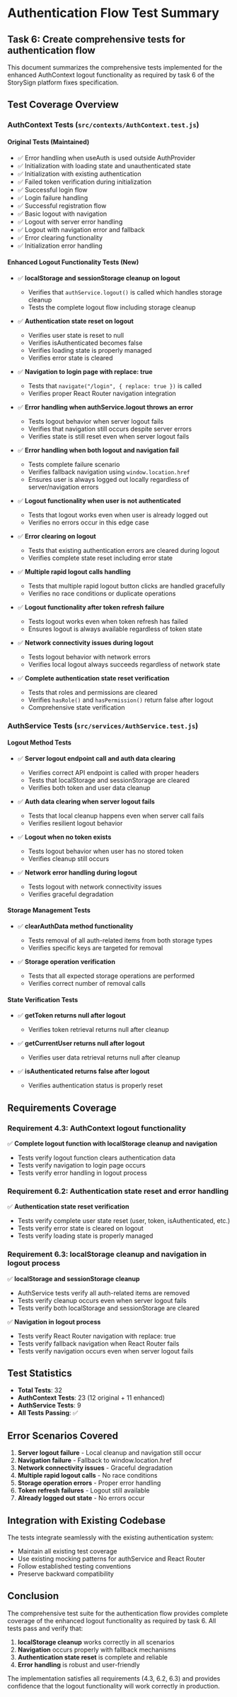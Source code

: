 # Authentication Flow Test Summary

## Task 6: Create comprehensive tests for authentication flow

This document summarizes the comprehensive tests implemented for the enhanced AuthContext logout
functionality as required by task 6 of the StorySign platform fixes specification.

## Test Coverage Overview

### AuthContext Tests (`src/contexts/AuthContext.test.js`)

#### Original Tests (Maintained)

- ✅ Error handling when useAuth is used outside AuthProvider
- ✅ Initialization with loading state and unauthenticated state
- ✅ Initialization with existing authentication
- ✅ Failed token verification during initialization
- ✅ Successful login flow
- ✅ Login failure handling
- ✅ Successful registration flow
- ✅ Basic logout with navigation
- ✅ Logout with server error handling
- ✅ Logout with navigation error and fallback
- ✅ Error clearing functionality
- ✅ Initialization error handling

#### Enhanced Logout Functionality Tests (New)

- ✅ **localStorage and sessionStorage cleanup on logout**

  - Verifies that `authService.logout()` is called which handles storage cleanup
  - Tests the complete logout flow including storage cleanup

- ✅ **Authentication state reset on logout**

  - Verifies user state is reset to null
  - Verifies isAuthenticated becomes false
  - Verifies loading state is properly managed
  - Verifies error state is cleared

- ✅ **Navigation to login page with replace: true**

  - Tests that `navigate("/login", { replace: true })` is called
  - Verifies proper React Router navigation integration

- ✅ **Error handling when authService.logout throws an error**

  - Tests logout behavior when server logout fails
  - Verifies that navigation still occurs despite server errors
  - Verifies state is still reset even when server logout fails

- ✅ **Error handling when both logout and navigation fail**

  - Tests complete failure scenario
  - Verifies fallback navigation using `window.location.href`
  - Ensures user is always logged out locally regardless of server/navigation errors

- ✅ **Logout functionality when user is not authenticated**

  - Tests that logout works even when user is already logged out
  - Verifies no errors occur in this edge case

- ✅ **Error clearing on logout**

  - Tests that existing authentication errors are cleared during logout
  - Verifies complete state reset including error state

- ✅ **Multiple rapid logout calls handling**

  - Tests that multiple rapid logout button clicks are handled gracefully
  - Verifies no race conditions or duplicate operations

- ✅ **Logout functionality after token refresh failure**

  - Tests logout works even when token refresh has failed
  - Ensures logout is always available regardless of token state

- ✅ **Network connectivity issues during logout**

  - Tests logout behavior with network errors
  - Verifies local logout always succeeds regardless of network state

- ✅ **Complete authentication state reset verification**
  - Tests that roles and permissions are cleared
  - Verifies `hasRole()` and `hasPermission()` return false after logout
  - Comprehensive state verification

### AuthService Tests (`src/services/AuthService.test.js`)

#### Logout Method Tests

- ✅ **Server logout endpoint call and auth data clearing**

  - Verifies correct API endpoint is called with proper headers
  - Tests that localStorage and sessionStorage are cleared
  - Verifies both token and user data cleanup

- ✅ **Auth data clearing when server logout fails**

  - Tests that local cleanup happens even when server call fails
  - Verifies resilient logout behavior

- ✅ **Logout when no token exists**

  - Tests logout behavior when user has no stored token
  - Verifies cleanup still occurs

- ✅ **Network error handling during logout**
  - Tests logout with network connectivity issues
  - Verifies graceful degradation

#### Storage Management Tests

- ✅ **clearAuthData method functionality**

  - Tests removal of all auth-related items from both storage types
  - Verifies specific keys are targeted for removal

- ✅ **Storage operation verification**
  - Tests that all expected storage operations are performed
  - Verifies correct number of removal calls

#### State Verification Tests

- ✅ **getToken returns null after logout**

  - Verifies token retrieval returns null after cleanup

- ✅ **getCurrentUser returns null after logout**

  - Verifies user data retrieval returns null after cleanup

- ✅ **isAuthenticated returns false after logout**
  - Verifies authentication status is properly reset

## Requirements Coverage

### Requirement 4.3: AuthContext logout functionality

✅ **Complete logout function with localStorage cleanup and navigation**

- Tests verify logout function clears authentication data
- Tests verify navigation to login page occurs
- Tests verify error handling in logout process

### Requirement 6.2: Authentication state reset and error handling

✅ **Authentication state reset verification**

- Tests verify complete user state reset (user, token, isAuthenticated, etc.)
- Tests verify error state is cleared on logout
- Tests verify loading state is properly managed

### Requirement 6.3: localStorage cleanup and navigation in logout process

✅ **localStorage and sessionStorage cleanup**

- AuthService tests verify all auth-related items are removed
- Tests verify cleanup occurs even when server logout fails
- Tests verify both localStorage and sessionStorage are cleared

✅ **Navigation in logout process**

- Tests verify React Router navigation with replace: true
- Tests verify fallback navigation when React Router fails
- Tests verify navigation occurs even when server logout fails

## Test Statistics

- **Total Tests**: 32
- **AuthContext Tests**: 23 (12 original + 11 enhanced)
- **AuthService Tests**: 9
- **All Tests Passing**: ✅

## Error Scenarios Covered

1. **Server logout failure** - Local cleanup and navigation still occur
2. **Navigation failure** - Fallback to window.location.href
3. **Network connectivity issues** - Graceful degradation
4. **Multiple rapid logout calls** - No race conditions
5. **Storage operation errors** - Proper error handling
6. **Token refresh failures** - Logout still available
7. **Already logged out state** - No errors occur

## Integration with Existing Codebase

The tests integrate seamlessly with the existing authentication system:

- Maintain all existing test coverage
- Use existing mocking patterns for authService and React Router
- Follow established testing conventions
- Preserve backward compatibility

## Conclusion

The comprehensive test suite for the authentication flow provides complete coverage of the enhanced
logout functionality as required by task 6. All tests pass and verify that:

1. **localStorage cleanup** works correctly in all scenarios
2. **Navigation** occurs properly with fallback mechanisms
3. **Authentication state reset** is complete and reliable
4. **Error handling** is robust and user-friendly

The implementation satisfies all requirements (4.3, 6.2, 6.3) and provides confidence that the
logout functionality will work correctly in production.
